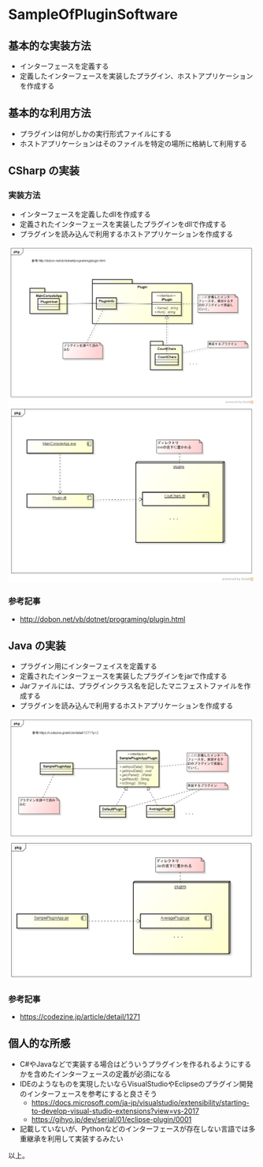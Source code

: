 # SampleOfPluginSoftware

## 基本的な実装方法

* インターフェースを定義する
* 定義したインターフェースを実装したプラグイン、ホストアプリケーションを作成する

## 基本的な利用方法

* プラグインは何がしかの実行形式ファイルにする
* ホストアプリケーションはそのファイルを特定の場所に格納して利用する

## CSharp の実装

### 実装方法

* インターフェースを定義したdllを作成する
* 定義されたインターフェースを実装したプラグインをdllで作成する
* プラグインを読み込んで利用するホストアプリケーションを作成する

<img src="./csharp/PluginTextEditor/Doc/PluginSystem(CS).png" width="500">

<img src="./csharp/PluginTextEditor/Doc/PluginSystem(CS)_deployment.png" width="500">

### 参考記事

* http://dobon.net/vb/dotnet/programing/plugin.html

## Java の実装

* プラグイン用にインターフェイスを定義する
* 定義されたインターフェースを実装したプラグインをjarで作成する
* Jarファイルには、プラグインクラス名を記したマニフェストファイルを作成する
* プラグインを読み込んで利用するホストアプリケーションを作成する

<img src="./java/Doc/Class_Plugin System(java).png" width="500">

<img src="./java/Doc/Deployment_Plugin System(java).png" width="500">

### 参考記事

* https://codezine.jp/article/detail/1271

## 個人的な所感

* C#やJavaなどで実装する場合はどういうプラグインを作るれるようにするかを含めたインターフェースの定義が必須になる
* IDEのようなものを実現したいならVisualStudioやEclipseのプラグイン開発のインターフェースを参考にすると良さそう
  * https://docs.microsoft.com/ja-jp/visualstudio/extensibility/starting-to-develop-visual-studio-extensions?view=vs-2017
  * https://gihyo.jp/dev/serial/01/eclipse-plugin/0001
* 記載していないが、Pythonなどのインターフェースが存在しない言語では多重継承を利用して実装するみたい

以上。
